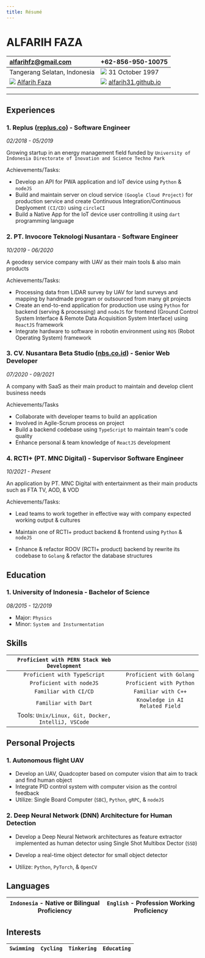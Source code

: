 ```yaml
---
title: Résumé
---
```


# ALFARIH FAZA


| alfarihfz@gmail.com | +62-856-950-10075 |
| :--- | :--- |
| Tangerang Selatan, Indonesia | <img src="https://img.icons8.com/ios/24/000000/birth-date.png"/> 31 October 1997 |
| <img src="https://img.icons8.com/color/24/000000/linkedin.png"/> [Alfarih Faza](https://www.linkedin.com/in/alfarih.faza) | <img src="https://img.icons8.com/material-outlined/24/000000/github.png"/> [alfarih31.github.io](https://alfarih31.github.io) |

---  ---

## Experiences

### 1. Replus ([replus.co](https://replus.co)) - Software Engineer

*02/2018 - 05/2019*

Growing startup in an energy management field funded by `University of Indonesia Directorate of Inovation and Science Techno Park`

Achievements/Tasks:
- Develop an API for PWA application and IoT device using `Python` & `nodeJS`
- Build and maintain server on cloud service `(Google Cloud Project)` for production service and create Continuous Integration/Continuous Deplyoment `(CI/CD)` using `circleCI`
- Build a Native App for the IoT device user controlling it using `dart` programming language

### 2. PT. Invocore Teknologi Nusantara - Software Engineer

*10/2019 - 06/2020*

A geodesy service company with UAV as their main tools & also main products

Achievements/Tasks:
- Processing data from LIDAR survey by UAV for land surveys and mapping by handmade program or outsourced from many git projects
- Create an end-to-end application for production use using `Python` for backend (serving & processing) and `nodeJS` for frontend (Ground Control System Interface & Remote Data Acquisition System Interface) using `ReactJS` framework
- Integrate hardware to software in robotin environment using `ROS` (Robot Operating System) framework

### 3. CV. Nusantara Beta Studio ([nbs.co.id](https://nbs.co.id/)) - Senior Web Developer

*07/2020 - 09/2021*

A company with SaaS as their main product to maintain and develop client business needs

Achievements/Tasks

- Collaborate with developer teams to build an application
- Involved in Agile-Scrum process on project
- Build a backend codebase using `TypeScript` to maintain team's code quality
- Enhance personal & team knowledge of `ReactJS` development

### 4. RCTI+ (PT. MNC Digital) - Supervisor Software Engineer

*10/2021 - Present*


An application by PT. MNC Digital with entertainment as their main products such as FTA TV, AOD, & VOD

Achievements/Tasks:

- Lead teams to work together in effective way with company expected working output & cultures

- Maintain one of RCTI+ product backend & frontend using `Python` & `nodeJS`

- Enhance & refactor ROOV (RCTI+ product) backend by rewrite its codebase to `Golang` & refactor the database structures

## Education

### 1. University of Indonesia - Bachelor of Science

*08/2015 - 12/2019*

- Major: `Physics`
- Minor: `System and Insturmentation`


## Skills

|  `Proficient with PERN Stack Web Development`    |                                    |
| :----------------------------------------------: | :--------------------------------: |
| `Proficient with TypeScript`                     | `Proficient with Golang`           |
| `Proficient with nodeJS`                         | `Proficient with Python`           |
| `Familiar with CI/CD`                            | `Familiar with C++`                |
| `Familiar with Dart`                             | `Knowledge in AI Related Field`    |
| Tools: `Unix/Linux, Git, Docker, IntelliJ, VSCode`                                    |


## Personal Projects

### 1. Autonomous flight UAV

- Develop an UAV, Quadcopter based on computer vision that aim to track and find human object
- Integrate PID control system with computer vision as the control feedback
- Utilize: Single Board Computer (`SBC`), `Python`, `gRPC`, & `nodeJS`

### 2. Deep Neural Network (DNN) Architecture for Human Detection

- Develop a Deep Neural Network architectures as feature extractor implemented as human detector using Single Shot Multibox Dector (`SSD`)

- Develop a real-time object detector for small object detector

- Utilize: `Python`, `PyTorch`, & `OpenCV`

## Languages

| `Indonesia` - Native or Bilingual Proficiency | `English` - Profession Working Proficiency |
| -- | -- |

## Interests

| `Swimming` | `Cycling` | `Tinkering` | `Educating` |
| -- | -- | -- | -- |
